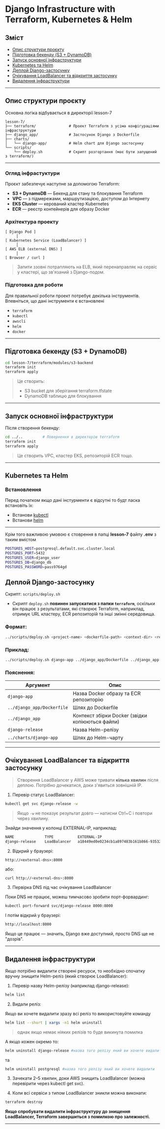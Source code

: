 # Django Infrastructure with Terraform, Kubernetes & Helm

## Зміст

- [Опис структури проєкту](#опис-структури-проєкту)
- [Підготовка бекенду (S3 + DynamoDB)](#підготовка-бекенду-s3--dynamodb)
- [Запуск основної інфраструктури](#запуск-основної-інфраструктури)
- [Kubernetes та Helm](#kubernetes-та-helm)
- [Деплой Django-застосунку](#деплой-django-застосунку)
- [Очікування LoadBalancer та відкриття застосунку](#очікування-loadbalancer-та-відкриття-застосунку)
- [Видалення інфраструктури](#видалення-інфраструктури)

---

## Опис структури проєкту
Основна логіка відбувається в директорії lesson-7

```
lesson-7/
├── terraform/               # Проект Terraform з усіма конфігураціями інфраструктури
├── django_app/              # Застосунок Django з Dockerfile
├── charts/
│   └── django-app/          # Helm chart для Django застосунку
└── scripts/
    └── deploy.sh            # Скрипт розгортання (має бути запущений з terraform/)
```

---

###  Огляд інфрастуктури

Проєкт забезпечує наступне за допомогою Terraform:

- **S3 + DynamoDB** — Бекенд для стану та блокування Terraform
- **VPC** — з підмережами, маршрутизацією, доступом до Інтернету
- **EKS Cluster** — керований кластер Kubernetes
- **ECR** — реєстр контейнерів для образу Docker


### Архітектура проекту

```
[ Django Pod ]
     │
[ Kubernetes Service (LoadBalancer) ]
     │
[ AWS ELB (external DNS) ]
     │
[ Browser / curl ]
```

> Запити ззовні потрапляють на ELB, який перенаправляє на сервіс у кластері, що зв'язаний з Django-подом.


###  Підготовка для роботи

Для правильної роботи проект потребує декілька інструментів. Впевніться, що дані інструменти є встановлені

- `terraform`
- `kubectl`
- `awscli`
- `helm`
- `docker`

---


## Підготовка бекенду (S3 + DynamoDB)

```bash
cd lesson-7/terraform/modules/s3-backend
terraform init
terraform apply
```

> Це створить:
> - S3 bucket для зберігання terraform.tfstate
> - DynamoDB таблицю для блокування

---

## Запуск основної інфраструктури

Після створення бекенду:

```bash
cd ../..         # Повернення в директорію terraform
terraform init
terraform apply
```

> Це створить VPC, кластер EKS, репозиторій ECR тощо.

---

## Kubernetes та Helm

### Встановлення

Перед початком якщо дані інстурменти є відсутні то будт ласка встановіть їх:
- Встанови [kubectl](https://kubernetes.io/docs/tasks/tools/)
- Встанови [helm](https://helm.sh/docs/intro/install/)

---

Крім того важливою умовою є стоврення в папці **lesson-7** файлу **.env** з таким вмістом 

```bash
POSTGRES_HOST=postgresql.default.svc.cluster.local
POSTGRES_PORT=5432
POSTGRES_USER=django_user
POSTGRES_DB=django_db
POSTGRES_PASSWORD=pass9764gd
```

## Деплой Django-застосунку

Скрипт: `scripts/deploy.sh`


- Скрипт `deploy.sh` **повинен запускатися з папки `terraform`**, оскільки він працює з результатами, які створює Terraform, наприклад, отримує URL кластеру, ECR репозиторій та інші змінні середовища.


### Формат:

```bash
../scripts/deploy.sh <project-name> <dockerfile-path> <context-dir> <release-name> <helm-chart-path>
```

### Приклад:

```bash
../scripts/deploy.sh django-app ../django_app/Dockerfile ../django_app django-release ../charts/django-app
```

### Пояснення:

| Аргумент              | Опис                                                                 |
|-----------------------|----------------------------------------------------------------------|
| `django-app`          | Назва Docker образу та ECR репозиторію                              |
| `../django_app/Dockerfile` | Шлях до Dockerfile                                              |
| `../django_app`       | Контекст збірки Docker (звiдки копіюються файли)                    |
| `django-release`      | Назва Helm-релізу                                                    |
| `../charts/django-app`| Шлях до Helm-чарту                                                   |

---

## Очікування LoadBalancer та відкриття застосунку

>  Створення LoadBalancer у AWS може тривати **кілька хвилин** після деплою. Потрібно дочекатися, доки з'явиться зовнішній IP.

1. Перевір статус LoadBalancer:

```bash
kubectl get svc django-release -w
```

> Якщо `-w` не показує результат довго — натисни Ctrl+C і повтори через хвилину.

Знайди значення у колонці EXTERNAL-IP, наприклад:

```scss
NAME              TYPE           EXTERNAL-IP                                                                  PORT(S)
django-release    LoadBalancer   a18449ed0e0234cb1a897483b161b866-935326661.eu-central-1.elb.amazonaws.com   8000:...

```

2. Відкрий у браузері:

```
http://<external-dns>:8000
```

або:

```bash
curl http://<external-dns>:8000
```


3. Первірка DNS під час очікування LoadBalancer

Поки DNS не працює, можеш тимчасово зробити порт-форвардинг:

```bash
kubectl port-forward svc/django-release 8000:8000
```

І потім відкрий у браузері:


```bash
http://localhost:8000
```


Якщо це працює — значить, Django вже доступний, просто DNS ще не "дозрів".

---

## Видалення інфраструктури
Якщо потрібно видалити створені ресурси, то необхідно спочатку вручну знищити Helm-реліз (який створює LoadBalancer):

1. Перевір назву Helm-релізу (наприклад django-release):

```bash
helm list
```

2. Видали реліз:

  Якщо ви хочете видалити зразу всі реліз то використовуйте команду 

```bash
helm list --short | xargs -n1 helm uninstall 
```
> однак якщо немає ніяких релізів то буде викинута помилка



А якщо кожен окремо то:

```bash
helm uninstall django-release #назва того релізу який ви хочете видалити
```

та 

```bash
helm uninstall postgresql #назва того релізу який ви хочете видалити
```

3. Зачекати 2–5 хвилин, доки AWS знищить LoadBalancer (можна перевірити через kubectl get svc).

4. Коли всі сервіси з типом LoadBalancer зникли можна виконати:

```bash
terraform destroy
```

**Якщо спробувати видалити інфраструктуру до знищення LoadBalancer, Terraform завершиться з помилкою про залежності.**

---